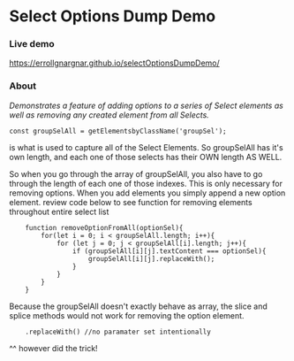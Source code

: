 # Select Options Dump Demo

### Live demo
https://errollgnargnar.github.io/selectOptionsDumpDemo/

### About
*Demonstrates a feature of adding options to a series of Select elements as well as removing any created element from all Selects.*

    const groupSelAll = getElementsbyClassName('groupSel');

is what is used to capture all of the Select Elements. So groupSelAll has it's own length, and each one of those selects has their OWN length AS WELL.

So when you go through the array of groupSelAll, you also have to go through the length of each one of those indexes. This is only necessary for removing options. When you add elements you simply append a new option element. review code below to see function for removing elements throughout entire select list

        function removeOptionFromAll(optionSel){
            for(let i = 0; i < groupSelAll.length; i++){
                for (let j = 0; j < groupSelAll[i].length; j++){
                    if (groupSelAll[i][j].textContent === optionSel){
                        groupSelAll[i][j].replaceWith();
                    }
                }
            }
        }
Because the groupSelAll doesn't exactly behave as array, the slice and splice methods would not work for removing the option element. 

        .replaceWith() //no paramater set intentionally
        
^^ however did the trick!
